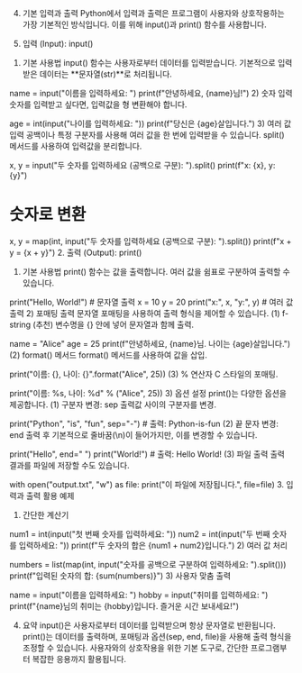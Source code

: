 4. 기본 입력과 출력
Python에서 입력과 출력은 프로그램이 사용자와 상호작용하는 가장 기본적인 방식입니다. 이를 위해 input()과 print() 함수를 사용합니다.

1. 입력 (Input): input()
1) 기본 사용법
input() 함수는 사용자로부터 데이터를 입력받습니다.
기본적으로 입력받은 데이터는 **문자열(str)**로 처리됩니다.

name = input("이름을 입력하세요: ")
print(f"안녕하세요, {name}님!")
2) 숫자 입력
숫자를 입력받고 싶다면, 입력값을 형 변환해야 합니다.

age = int(input("나이를 입력하세요: "))
print(f"당신은 {age}살입니다.")
3) 여러 값 입력
공백이나 특정 구분자를 사용해 여러 값을 한 번에 입력받을 수 있습니다.
split() 메서드를 사용하여 입력값을 분리합니다.

x, y = input("두 숫자를 입력하세요 (공백으로 구분): ").split()
print(f"x: {x}, y: {y}")

# 숫자로 변환
x, y = map(int, input("두 숫자를 입력하세요 (공백으로 구분): ").split())
print(f"x + y = {x + y}")
2. 출력 (Output): print()
1) 기본 사용법
print() 함수는 값을 출력합니다.
여러 값을 쉼표로 구분하여 출력할 수 있습니다.

print("Hello, World!")  # 문자열 출력
x = 10
y = 20
print("x:", x, "y:", y) # 여러 값 출력
2) 포매팅 출력
문자열 포매팅을 사용하여 출력 형식을 제어할 수 있습니다.
(1) f-string (추천)
변수명을 {} 안에 넣어 문자열과 함께 출력.

name = "Alice"
age = 25
print(f"안녕하세요, {name}님. 나이는 {age}살입니다.")
(2) format() 메서드
format() 메서드를 사용하여 값을 삽입.

print("이름: {}, 나이: {}".format("Alice", 25))
(3) % 연산자
C 스타일의 포매팅.

print("이름: %s, 나이: %d" % ("Alice", 25))
3) 옵션 설정
print()는 다양한 옵션을 제공합니다.
(1) 구분자 변경: sep
출력값 사이의 구분자를 변경.

print("Python", "is", "fun", sep="-")  # 출력: Python-is-fun
(2) 끝 문자 변경: end
출력 후 기본적으로 줄바꿈(\n)이 들어가지만, 이를 변경할 수 있습니다.

print("Hello", end=" ")
print("World!")  # 출력: Hello World!
(3) 파일 출력
출력 결과를 파일에 저장할 수도 있습니다.

with open("output.txt", "w") as file:
    print("이 파일에 저장됩니다.", file=file)
3. 입력과 출력 활용 예제
1) 간단한 계산기

num1 = int(input("첫 번째 숫자를 입력하세요: "))
num2 = int(input("두 번째 숫자를 입력하세요: "))
print(f"두 숫자의 합은 {num1 + num2}입니다.")
2) 여러 값 처리

numbers = list(map(int, input("숫자를 공백으로 구분하여 입력하세요: ").split()))
print(f"입력된 숫자의 합: {sum(numbers)}")
3) 사용자 맞춤 출력

name = input("이름을 입력하세요: ")
hobby = input("취미를 입력하세요: ")
print(f"{name}님의 취미는 {hobby}입니다. 즐거운 시간 보내세요!")

4. 요약
input()은 사용자로부터 데이터를 입력받으며 항상 문자열로 반환됩니다.
print()는 데이터를 출력하며, 포매팅과 옵션(sep, end, file)을 사용해 출력 형식을 조정할 수 있습니다.
사용자와의 상호작용을 위한 기본 도구로, 간단한 프로그램부터 복잡한 응용까지 활용됩니다.
